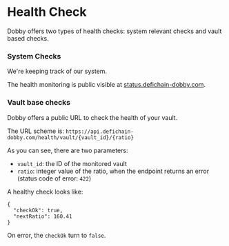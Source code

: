 # Health Check

Dobby offers two types of health checks: system relevant checks and vault based checks.

### System Checks

We're keeping track of our system.

The health monitoring is public visible at [status.defichain-dobby.com](https://status.defichain-dobby.com/).

### Vault base checks

Dobby offers a public URL to check the health of your vault.

The URL scheme is:
``https://api.defichain-dobby.com/health/vault/{vault_id}/{ratio}``

As you can see, there are two parameters:
- `vault_id`: the ID of the monitored vault
- `ratio`: integer value of the ratio, when the endpoint returns an error (status code of error: `422`)

A healthy check looks like:

```
{
  "checkOk": true,
  "nextRatio": 160.41
}
```

On error, the `checkOk` turn to `false`.
